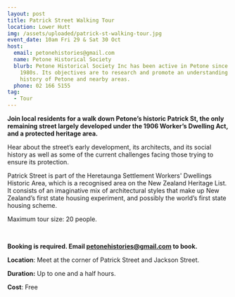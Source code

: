 ```yaml
---
layout: post
title: Patrick Street Walking Tour
location: Lower Hutt
img: /assets/uploaded/patrick-st-walking-tour.jpg
event_date: 10am Fri 29 & Sat 30 Oct
host:
  email: petonehistories@gmail.com
  name: Petone Historical Society
  blurb: Petone Historical Society Inc has been active in Petone since the late
    1980s. Its objectives are to research and promote an understanding of the
    history of Petone and nearby areas.
  phone: 02 166 5155
tag:
  - Tour
---
```

**Join local residents for a walk down Petone’s historic Patrick St, the only remaining street largely developed under the 1906 Worker’s Dwelling Act, and a protected heritage area.** 

Hear about the street’s early development, its architects, and its social history as well as some of the current challenges facing those trying to ensure its protection.

Patrick Street is part of the Heretaunga Settlement Workers' Dwellings Historic Area, which is a recognised area on the New Zealand Heritage List. It consists of an imaginative mix of architectural styles that make up New Zealand’s first state housing experiment, and possibly the world’s first state housing scheme.

Maximum tour size: 20 people.

<br>

**Booking is required. Email [petonehistories@gmail.com](mailto:petonehistories@gmail.com) to book.**

**Location**: Meet at the corner of Patrick Street and Jackson Street.

**Duration:** Up to one and a half hours.

**Cost**: Free